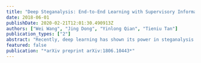 ```yaml
---
title: "Deep Steganalysis: End-to-End Learning with Supervisory Information beyond Class Labels"
date: 2018-06-01
publishDate: 2020-02-21T12:01:30.490913Z
authors: ["Wei Wang", "Jing Dong", "Yinlong Qian", "Tieniu Tan"]
publication_types: ["2"]
abstract: "Recently, deep learning has shown its power in steganalysis. However, the proposed deep models have been often learned from pre-calculated noise residuals with fixed high-pass filters rather than from raw images. In this paper, we propose a new end-to-end learning framework that can learn steganalytic features directly from pixels. In the meantime, the high-pass filters are also automatically learned. Besides class labels, we make use of additional pixel level supervision of cover-stego image pair to jointly and iteratively train the proposed network which consists of a residual calculation network and a steganalysis network. The experimental results prove the effectiveness of the proposed architecture."
featured: false
publication: "*arXiv preprint arXiv:1806.10443*"
---
```


